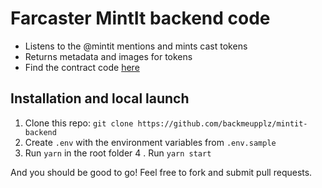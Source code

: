 # Farcaster MintIt backend code

- Listens to the @mintit mentions and mints cast tokens
- Returns metadata and images for tokens
- Find the contract code [here](https://github.com/backmeupplz/mintit-contract)

## Installation and local launch

1. Clone this repo: `git clone https://github.com/backmeupplz/mintit-backend`
2. Create `.env` with the environment variables from `.env.sample`
3. Run `yarn` in the root folder
   4 . Run `yarn start`

And you should be good to go! Feel free to fork and submit pull requests.
